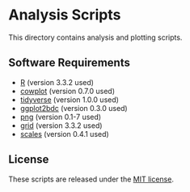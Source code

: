 # Analysis Scripts

This directory contains analysis and plotting scripts.

## Software Requirements

- [R](https://www.r-project.org) (version 3.3.2 used)
- [cowplot](https://cran.r-project.org/package=cowplot) (version 0.7.0 used)
- [tidyverse](https://cran.r-project.org/package=tidyverse) (version 1.0.0 used)
- [ggplot2bdc](https://github.com/briandconnelly/ggplot2bdc/) (version 0.3.0 used)
- [png](https://cran.r-project.org/package=png) (version 0.1-7 used)
- [grid](https://cran.r-project.org/package=grid) (version 3.3.2 used)
- [scales](https://cran.r-project.org/package=scales) (version 0.4.1 used)


## License

These scripts are released under the [MIT license](https://opensource.org/licenses/MIT).
